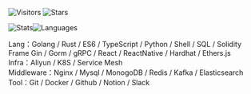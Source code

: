 <!-- Badge -->
![Visitors](https://visitor-badge.laobi.icu/badge?page_id=CcccFz.spiders&left_text=Visitors)
![Stars](https://img.shields.io/github/stars/CcccFz?label=Stars)

<!-- Stats -->
![Stats](https://github-readme-stats.vercel.app/api?username=CcccFz&hide_title=false&hide_border=true&show_icons=false&include_all_commits=true&count_private=true&line_height=20&theme=dracula)![Languages](https://github-readme-stats.vercel.app/api/top-langs/?username=CcccFz&hide_title=false&hide_border=true&layout=compact&theme=dracula)

Lang：Golang / Rust / ES6 / TypeScript / Python / Shell / SQL / Solidity  
Frame Gin / Gorm / gRPC / React / ReactNative / Hardhat / Ethers.js  
Infra：Aliyun / K8S / Service Mesh  
Middleware：Nginx / Mysql / MonogoDB / Redis / Kafka / Elasticsearch  
Tool：Git / Docker / Github / Notion / Slack  
